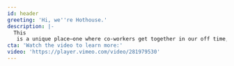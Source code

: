 ```yaml
---
id: header
greeting: 'Hi, we''re Hothouse.'
description: |-
  This
   is a unique place—one where co-workers get together in our off time, and we actually look forward to showing up every morning. Take a look into our mission and values, which guide our work and the way we relate to each other, and peek behind the scenes into what makes this an engaging place to work.
cta: 'Watch the video to learn more:'
video: 'https://player.vimeo.com/video/281979530'
---
```


